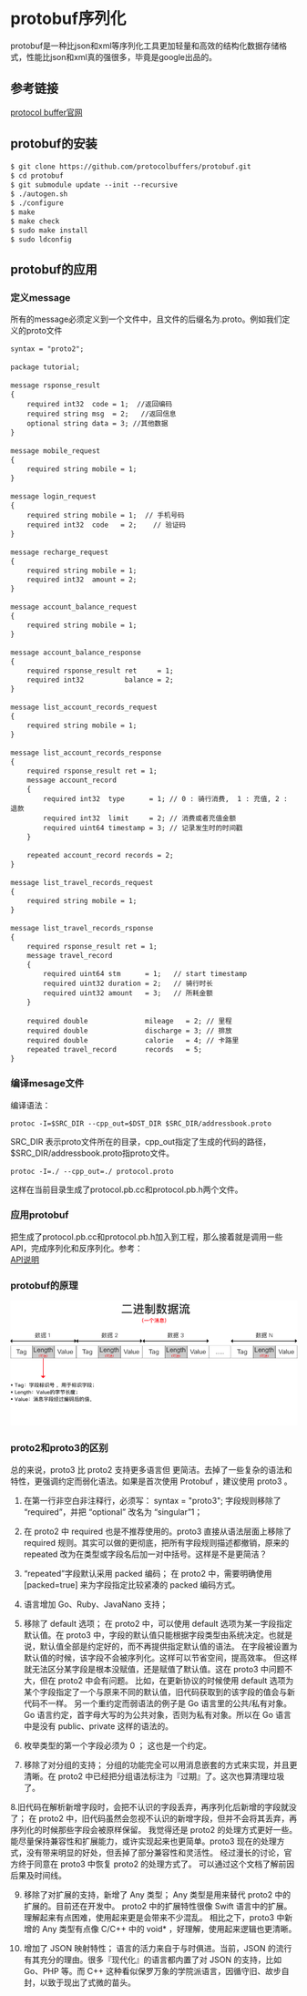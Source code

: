 # protobuf序列化

protobuf是一种比json和xml等序列化工具更加轻量和高效的结构化数据存储格式，性能比json和xml真的强很多，毕竟是google出品的。

## 参考链接
[protocol buffer官网](https://developers.google.com/protocol-buffers/)

## protobuf的安装
```
$ git clone https://github.com/protocolbuffers/protobuf.git
$ cd protobuf
$ git submodule update --init --recursive
$ ./autogen.sh
$ ./configure
$ make
$ make check
$ sudo make install
$ sudo ldconfig
```

## protobuf的应用

### 定义message
所有的message必须定义到一个文件中，且文件的后缀名为.proto。例如我们定义的proto文件

```
syntax = "proto2";

package tutorial;

message rsponse_result
{
    required int32  code = 1;  //返回编码
    required string msg  = 2;   //返回信息
    optional string data = 3; //其他数据
}

message mobile_request
{
    required string mobile = 1;
}

message login_request
{
    required string mobile = 1;  // 手机号码
    required int32  code   = 2;    // 验证码
}

message recharge_request
{
    required string mobile = 1;
    required int32  amount = 2;    
}

message account_balance_request
{
    required string mobile = 1;
}

message account_balance_response
{
    required rsponse_result ret     = 1;
    required int32          balance = 2;
}

message list_account_records_request
{
    required string mobile = 1;
}

message list_account_records_response
{
    required rsponse_result ret = 1;
    message account_record
    {
        required int32  type      = 1; // 0 : 骑行消费,  1 : 充值, 2 : 退款
        required int32  limit     = 2; // 消费或者充值金额
        required uint64 timestamp = 3; // 记录发生时的时间戳
    }
    
    repeated account_record records = 2;
}

message list_travel_records_request
{
    required string mobile = 1;
}

message list_travel_records_rsponse
{
    required rsponse_result ret = 1;
    message travel_record
    {
        required uint64 stm      = 1;   // start timestamp
        required uint32 duration = 2;   // 骑行时长
        required uint32 amount   = 3;   // 所耗金额
    }
    
    required double              mileage   = 2; // 里程
    required double              discharge = 3; // 排放
    required double              calorie   = 4; // 卡路里
    repeated travel_record       records   = 5;
}

```

### 编译mesage文件
编译语法：

```
protoc -I=$SRC_DIR --cpp_out=$DST_DIR $SRC_DIR/addressbook.proto

```
SRC_DIR 表示proto文件所在的目录，cpp_out指定了生成的代码的路径，$SRC_DIR/addressbook.proto指proto文件。
```
protoc -I=./ --cpp_out=./ protocol.proto
```
这样在当前目录生成了protocol.pb.cc和protocol.pb.h两个文件。

### 应用protobuf

把生成了protocol.pb.cc和protocol.pb.h加入到工程，那么接着就是调用一些API，完成序列化和反序列化。参考：    
[API说明](https://developers.google.com/protocol-buffers/docs/reference/cpp/google.protobuf.message)

### protobuf的原理

![TLV的编码方式](20_pb1.png)


### proto2和proto3的区别

总的来说，proto3 比 proto2 支持更多语言但 更简洁。去掉了一些复杂的语法和特性，更强调约定而弱化语法。如果是首次使用 Protobuf ，建议使用 proto3 。

1. 在第一行非空白非注释行，必须写：
syntax = "proto3";
字段规则移除了 “required”，并把 “optional” 改名为 “singular”1；

2. 在 proto2 中 required 也是不推荐使用的。proto3 直接从语法层面上移除了 required 规则。其实可以做的更彻底，把所有字段规则描述都撤销，原来的 repeated 改为在类型或字段名后加一对中括号。这样是不是更简洁？

3. “repeated”字段默认采用 packed 编码；
在 proto2 中，需要明确使用 [packed=true] 来为字段指定比较紧凑的 packed 编码方式。

4. 语言增加 Go、Ruby、JavaNano 支持；
5. 移除了 default 选项；
在 proto2 中，可以使用 default 选项为某一字段指定默认值。在 proto3 中，字段的默认值只能根据字段类型由系统决定。也就是说，默认值全部是约定好的，而不再提供指定默认值的语法。
在字段被设置为默认值的时候，该字段不会被序列化。这样可以节省空间，提高效率。
但这样就无法区分某字段是根本没赋值，还是赋值了默认值。这在 proto3 中问题不大，但在 proto2 中会有问题。
比如，在更新协议的时候使用 default 选项为某个字段指定了一个与原来不同的默认值，旧代码获取到的该字段的值会与新代码不一样。
另一个重约定而弱语法的例子是 Go 语言里的公共/私有对象。Go 语言约定，首字母大写的为公共对象，否则为私有对象。所以在 Go 语言中是没有 public、private 这样的语法的。

5. 枚举类型的第一个字段必须为 0 ；
这也是一个约定。

7. 移除了对分组的支持；
分组的功能完全可以用消息嵌套的方式来实现，并且更清晰。在 proto2 中已经把分组语法标注为『过期』了。这次也算清理垃圾了。

8.旧代码在解析新增字段时，会把不认识的字段丢弃，再序列化后新增的字段就没了；
在 proto2 中，旧代码虽然会忽视不认识的新增字段，但并不会将其丢弃，再序列化的时候那些字段会被原样保留。
我觉得还是 proto2 的处理方式更好一些。能尽量保持兼容性和扩展能力，或许实现起来也更简单。proto3 现在的处理方式，没有带来明显的好处，但丢掉了部分兼容性和灵活性。
经过漫长的讨论，官方终于同意在 proto3 中恢复 proto2 的处理方式了。 可以通过这个文档了解前因后果及时间线。

9. 移除了对扩展的支持，新增了 Any 类型；
Any 类型是用来替代 proto2 中的扩展的。目前还在开发中。
proto2 中的扩展特性很像 Swift 语言中的扩展。理解起来有点困难，使用起来更是会带来不少混乱。
相比之下，proto3 中新增的 Any 类型有点像 C/C++ 中的 void* ，好理解，使用起来逻辑也更清晰。

10. 增加了 JSON 映射特性；
语言的活力来自于与时俱进。当前，JSON 的流行有其充分的理由。很多『现代化』的语言都内置了对 JSON 的支持，比如 Go、PHP 等。而 C++ 这种看似保罗万象的学院派语言，因循守旧、故步自封，以致于现出了式微的苗头。